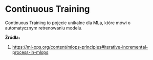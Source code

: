# Continuous Training

Continuous Training to pojęcie unikalne dla MLa, które mówi o automatycznym retrenowaniu modelu. 

**Źródła:**
1. https://ml-ops.org/content/mlops-principles#iterative-incremental-process-in-mlops